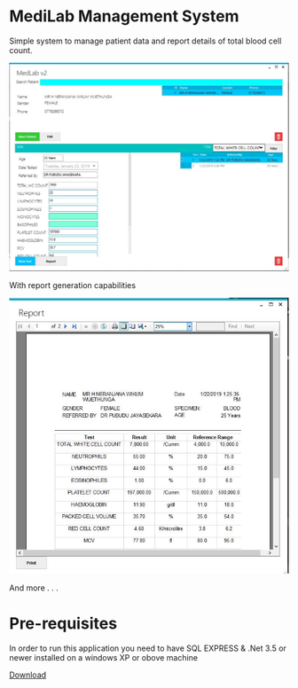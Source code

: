 # MediLab Management System
Simple system to manage patient data and report details of total blood cell count.

![alt text](screenshots/main.JPG)

With report generation capabilities

![alt text](screenshots/Full_Report.JPG)

And more . . .

# Pre-requisites

In order to run this application you need to have SQL EXPRESS & .Net 3.5 or newer installed on a windows XP or obove machine

[Download](https://github.com/LKNera/MediLabManagementSystem/releases/download/v1.0/MediLabManagementSystem-release.zip)
